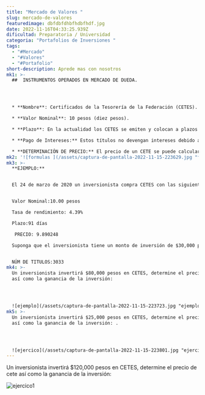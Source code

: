 ```yaml
---
title: "Mercado de Valores "
slug: mercado-de-valores
featuredimage: dbfdbfdhbfhdbfhdf.jpg
date: 2022-11-16T04:33:25.939Z
dificultad: Preparatoria / Universidad
categoria: "Portafolios de Inversiones "
tags:
  - "#Mercado"
  - "#Valores"
  - "#Portafolio"
short-description: A﻿prede mas con nosotros
mk1: >-
  ##  INSTRUMENTOS OPERADOS EN MERCADO DE DUEDA.




  * **Nombre**: Certificados de la Tesorería de la Federación (CETES).

  * **Valor Nominal**: 10 pesos (diez pesos).

  * **Plazo**: En la actualidad los CETES se emiten y colocan a plazos de 28, 91 días y a plazos cercanos a los seis meses y un año.

  * **Pago de Intereses:** Estos títulos no devengan intereses debido a que son bonos cupón cero. Sin embargo, la tasa de interés del título está implícita en la relación que existe entre su precio de adquisición, el valor nominal del título y su plazo a vencimiento.

  * **DETERMINACIÓN DE PRECIO:** El precio de un CETE se puede calcular a partir de su tasa de rendimiento o de su tasa de descuento, el precio final puede variar ligeramente en función del número de cifras decimales que se ocupen.
mk2: '![formulas ](/assets/captura-de-pantalla-2022-11-15-223629.jpg "formulas")'
mk3: >-
  **EJEMPLO:**


  El 24 de marzo de 2020 un inversionista compra CETES con las siguientes características:


  Valor Nominal:10.00 pesos

  Tasa de rendimiento: 4.39%

  Plazo:91 días

   PRECIO: 9.890248 

  Suponga que el inversionista tiene un monto de inversión de $30,000 pesos, cuántos CETES podría comprar, cuál sería su ganancia?


  NÚM DE TITULOS:3033
mk4: >-
  Un inversionista invertirá $80,000 pesos en CETES, determine el precio de cete
  así como la ganancia de la inversión: 




  ![ejemplo](/assets/captura-de-pantalla-2022-11-15-223723.jpg "ejemplo")
mk5: >-
  Un inversionista invertirá $25,000 pesos en CETES, determine el precio de cete
  así como la ganancia de la inversión: .




  ![ejercico](/assets/captura-de-pantalla-2022-11-15-223801.jpg "ejercicio")
---
```

Un inversionista invertirá $120,000 pesos en CETES, determine el precio de cete así como la ganancia de la inversión:



![ejercico1](/assets/captura-de-pantalla-2022-11-15-223835.jpg "ejercicio1")